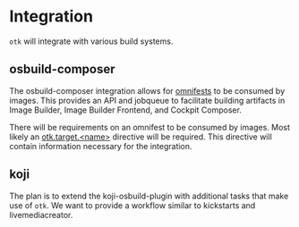 # Integration

`otk` will integrate with various build systems.

## osbuild-composer

The osbuild-composer integration allows for [omnifests](./03-omnifest/index.md) to be consumed by images. This provides an API and jobqueue to facilitate building artifacts in Image Builder, Image Builder Frontend, and Cockpit Composer.

There will be requirements on an omnifest to be consumed by images. Most likely an [otk.target.\<name\>](./03-omnifest/01-directive.md) directive will be required. This directive will contain information necessary for the integration.

## koji

The plan is to extend the koji-osbuild-plugin with additional tasks that make use of `otk`. We want to provide a workflow similar to kickstarts and livemediacreator.
